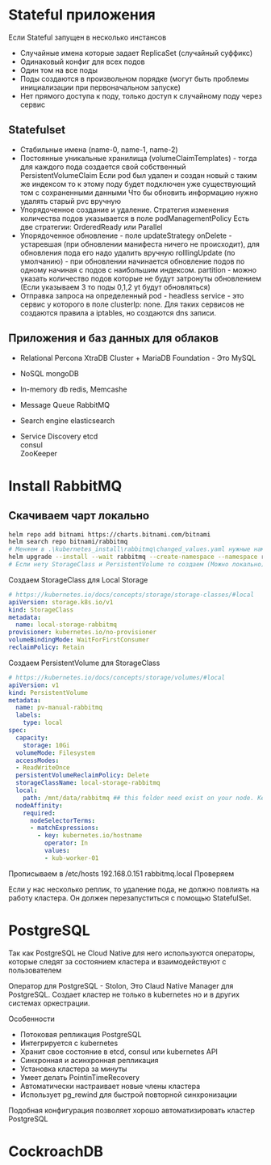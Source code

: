# Stateful приложения

Если Stateful запущен в несколько инстансов
- Случайные имена которые задает ReplicaSet (случайный суффикс)
- Одинаковый конфиг для всех подов
- Один том на все поды
- Поды создаются в произвольном порядке (могут быть проблемы инициализации при первоначальном запуске)
- Нет прямого доступа к поду, только доступ к случайному поду через сервис

## Statefulset
- Стабильные имена (name-0, name-1, name-2)
- Постоянные уникальные хранилища (volumeClaimTemplates) - тогда для каждого пода создается свой собственный PersistentVolumeClaim 
Если pod был удален и создан новый с таким же индексом то к этому поду будет подключен уже существующий том с сохраненными данными
Что бы обновить информацию нужно удалять старый pvc вручную
- Упорядоченное создание и удаление. Стратегия изменения количества подов указывается в поле podManagementPolicy 
Есть две стратегии: OrderedReady или Parallel
- Упорядоченное обновление - поле updateStrategy
onDelete - устаревшая (при обновлении манифеста ничего не происходит), для обновления пода его надо удалить вручную
rolllingUpdate (по умолчанию) - при обновлении начинается обновление подов по одному начиная с подов с наибольшим индексом.
partition - можно указать количество подов которые не будут затронуты обновлением (Если указываем 3 то поды 0,1,2 yt будут обновляться)
- Отправка запроса на определенный pod - headless service - это сервис у которого в поле clusterIp: none. Для таких сервисов не создаются правила а iptables, но создаются dns записи. 

## Приложения и баз данных для облаков
- Relational
Percona XtraDB Cluster + MariaDB Foundation - Это MySQL

- NoSQL
mongoDB

- In-memory db
redis, Memcashe

- Message Queue
RabbitMQ

- Search engine
elasticsearch

- Service Discovery
etcd  
consul  
ZooKeeper

# Install RabbitMQ
## Скачиваем чарт локально
```bash
helm repo add bitnami https://charts.bitnami.com/bitnami
helm search repo bitnami/rabbitmq
# Меняем в .\kubernetes_install\rabbitmq\changed_values.yaml нужные нам values ingress, password etc
helm upgrade --install --wait rabbitmq --create-namespace --namespace rabbitmq ./rabbitmq/rabbitmq -f ./rabbitmq/changed_values.yaml
# Если нету StorageClass и PersistentVolume то создаем (Можно локально)
```

Создаем StorageClass для Local Storage

```yaml
# https://kubernetes.io/docs/concepts/storage/storage-classes/#local
apiVersion: storage.k8s.io/v1
kind: StorageClass
metadata:
  name: local-storage-rabbitmq
provisioner: kubernetes.io/no-provisioner
volumeBindingMode: WaitForFirstConsumer
reclaimPolicy: Retain
```

Создаем PersistentVolume для StorageClass
```yaml
# https://kubernetes.io/docs/concepts/storage/volumes/#local
apiVersion: v1
kind: PersistentVolume
metadata:
  name: pv-manual-rabbitmq
  labels:
    type: local
spec:
  capacity:
    storage: 10Gi
  volumeMode: Filesystem
  accessModes:
  - ReadWriteOnce
  persistentVolumeReclaimPolicy: Delete
  storageClassName: local-storage-rabbitmq
  local:
    path: /mnt/data/rabbitmq ## this folder need exist on your node. Keep in minds also who have permissions to folder. Used tmp as it have 3x rwx
  nodeAffinity:
    required:
      nodeSelectorTerms:
      - matchExpressions:
        - key: kubernetes.io/hostname
          operator: In
          values:
          - kub-worker-01
```

Прописываем в /etc/hosts 192.168.0.151 rabbitmq.local
Проверяем

Если у нас несколько реплик, то удаление пода, не должно повлиять на работу кластера. Он должен перезапуститься с помощью StatefulSet.

# PostgreSQL
Так как PostgreSQL не Cloud Native для него используются операторы, которые следят за состоянием кластера и взаимодействуют с пользователем

Оператор для PostgreSQL - Stolon, Это Claud Native Manager для PostgreSQL. Создает кластер не только в kubernetes но и в других системах оркестрации.

Особенности
- Потоковая репликация PostgreSQL
- Интегрируется с kubernetes
- Хранит свое состояние в etcd, consul или kubernetes API
- Синхронная и асинхронная репликация
- Установка кластера за минуты
- Умеет делать PointinTimeRecovery
- Автоматически настраивает новые члены кластера
- Использует pg_rewind для быстрой повторной синхронизации

Подобная конфигурация позволяет хорошо автоматизировать кластер PostgreSQL

# CockroachDB


